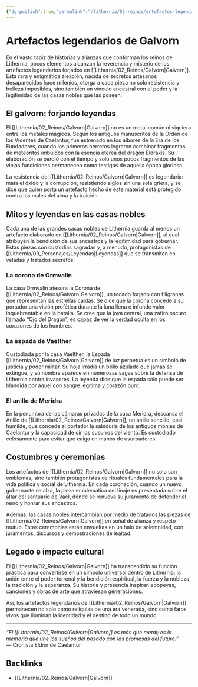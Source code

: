 ```yaml
---
{"dg-publish":true,"permalink":"/lithernia/02-reinos/artefactos-legendarios-de-galvorn/","title":"Artefactos legendarios de Galvorn","tags":["lithernia","artefactos","Galvorn"]}
---
```


# Artefactos legendarios de Galvorn

En el vasto tapiz de historias y alianzas que conforman los reinos de Lithernia, pocos elementos alcanzan la reverencia y misterio de los artefactos legendarios forjados en [[Lithernia/02_Reinos/Galvorn\|Galvorn]]. Esta rara y enigmática aleación, nacida de secretos artesanos desaparecidos hace milenios, otorga a cada pieza no solo resistencia y belleza imposibles, sino también un vínculo ancestral con el poder y la legitimidad de las casas nobles que las poseen.

## El galvorn: forjando leyendas

El [[Lithernia/02_Reinos/Galvorn\|Galvorn]] no es un metal común ni siquiera entre los metales mágicos. Según los antiguos manuscritos de la Orden de los Videntes de Caelantur, fue estrenado en los albores de la Era de los Fundadores, cuando los primeros herreros lograron combinar fragmentos de meteoritos imbuidos con la esencia etérea del dragón Eldraxis. Su elaboración se perdió con el tiempo y solo unos pocos fragmentos de las viejas fundiciones permanecen como testigos de aquella época gloriosa.

La resistencia del [[Lithernia/02_Reinos/Galvorn\|Galvorn]] es legendaria: mata el óxido y la corrupción, resistiendo siglos sin una sola grieta, y se dice que quien porta un artefacto hecho de este material está protegido contra los males del alma y la traición.

## Mitos y leyendas en las casas nobles

Cada una de las grandes casas nobles de Lithernia guarda al menos un artefacto elaborado en [[Lithernia/02_Reinos/Galvorn\|Galvorn]], al cual atribuyen la bendición de sus ancestros y la legitimidad para gobernar. Estas piezas son custodias sagradas y, a menudo, protagonistas de [[Lithernia/09_Personajes/Leyendas\|Leyendas]] que se transmiten en veladas y tratados secretos.

### La corona de Ormvalin

La casa Ormvalin atesora la Corona de [[Lithernia/02_Reinos/Galvorn\|Galvorn]], un tocado forjado con filigranas que representan las estrellas caídas. Se dice que la corona concede a su portador una visión profética durante la luna llena e infunde valor inquebrantable en la batalla. Se cree que la joya central, una zafiro oscuro llamado “Ojo del Dragón”, es capaz de ver la verdad oculta en los corazones de los hombres.

### La espada de Vaelther

Custodiada por la casa Vaelther, la Espada [[Lithernia/02_Reinos/Galvorn\|Galvorn]] de luz perpetua es un símbolo de justicia y poder militar. Su hoja irradia un brillo azulado que jamás se extingue, y su nombre aparece en numerosas sagas sobre la defensa de Lithernia contra invasores. La leyenda dice que la espada solo puede ser blandida por aquel con sangre legítima y corazón puro.

### El anillo de Meridra

En la penumbra de las cámaras privadas de la casa Meridra, descansa el Anillo de [[Lithernia/02_Reinos/Galvorn\|Galvorn]], un anillo sencillo, casi humilde, que concede al portador la sabiduría de los antiguos monjes de Caelantur y la capacidad de oír los susurros del viento. Es custodiado celosamente para evitar que caiga en manos de usurpadores.

## Costumbres y ceremonias

Los artefactos de [[Lithernia/02_Reinos/Galvorn\|Galvorn]] no solo son emblemas, sino también protagonistas de rituales fundamentales para la vida política y social de Lithernia. En cada coronación, cuando un nuevo gobernante se alza, la pieza emblemática del linaje es presentada sobre el altar del santuario de Vael, donde se renueva su juramento de defender el reino y honrar sus ancestros.

Además, las casas nobles intercambian por medio de tratados las piezas de [[Lithernia/02_Reinos/Galvorn\|Galvorn]] en señal de alianza y respeto mutuo. Estas ceremonias están envueltas en un halo de solemnidad, con juramentos, discursos y demostraciones de lealtad.

## Legado e impacto cultural

El [[Lithernia/02_Reinos/Galvorn\|Galvorn]] ha transcendido su función práctica para convertirse en un símbolo universal dentro de Lithernia: la unión entre el poder terrenal y la bendición espiritual, la fuerza y la nobleza, la tradición y la esperanza. Su historia y presencia inspiran epopeyas, canciones y obras de arte que atraviesan generaciones.

Así, los artefactos legendarios de [[Lithernia/02_Reinos/Galvorn\|Galvorn]] permanecen no solo como reliquias de una era venerada, sino como faros vivos que iluminan la identidad y el destino de todo un mundo.

---

*“El [[Lithernia/02_Reinos/Galvorn\|Galvorn]] es más que metal; es la memoria que une los sueños del pasado con las promesas del futuro.”*  
— Cronista Eldrin de Caelantur

## Backlinks
- [[Lithernia/02_Reinos/Galvorn\|Galvorn]]
